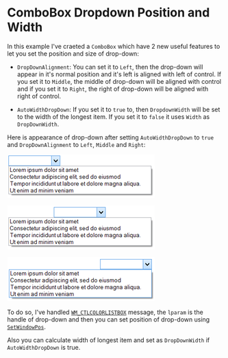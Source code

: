 # ComboBox Dropdown Position and Width

In this example I've craeted a `ComboBox` which have 2 new useful features to let you set the position and size of drop-down:

- `DropDownAlignment`: You can set it to `Left`, then the drop-down will appear in it's normal position and it's left is aligned with left of control. If you set it to `Middle`, the middle of drop-down will be aligned with control and if you set it to `Right`, the right of drop-down will be aligned with right of control.

- `AutoWidthDropDown`: If you set it to `true` to, then `DropdownWidth` will be set to the width of the longest item. If you set it to `false` it uses `Width` as `DropDownWidth`.


Here is appearance of drop-down after setting `AutoWidthDropDown` to `true` and `DropDownAlignment` to `Left`, `Middle` and `Right`:

![Left](left.png)

![Middle](middle.png)

![Right](right.png)

To do so, I've handled [`WM_CTLCOLORLISTBOX`](https://msdn.microsoft.com/en-us/library/windows/desktop/bb761360(v=vs.85).aspx) message, the `lparam` is the handle of drop-down and then you can set position of drop-down using [`SetWindowPos`](https://msdn.microsoft.com/en-us/library/windows/desktop/ms633545(v=vs.85).aspx).

Also you can calculate width of longest item and set as `DropDownWidth` if `AutoWidthDropDown` is true.